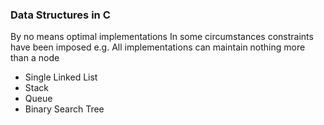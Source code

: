 ### Data Structures in C

By no means optimal implementations
In some circumstances constraints have been imposed
e.g. All implementations can maintain nothing more than a node

* Single Linked List
* Stack
* Queue
* Binary Search Tree
